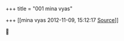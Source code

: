 +++
title = "001 mina vyas"

+++
[[mina vyas	2012-11-09, 15:12:17 [Source](https://groups.google.com/g/bvparishat/c/zzTMTGRsWgA)]]





